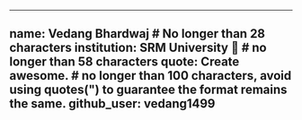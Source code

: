   ---
name: Vedang Bhardwaj # No longer than 28 characters
institution: SRM University 🚩 # no longer than 58 characters
quote: Create awesome. # no longer than 100 characters, avoid using quotes(") to guarantee the format remains the same.
github_user: vedang1499
---
